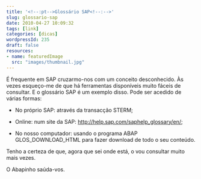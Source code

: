 ```yaml
---
title: '<!--:pt-->Glossário SAP<!--:-->'
slug: glossario-sap
date: 2010-04-27 10:09:32
tags: [link]
categories: [dicas]
wordpressId: 235
draft: false
resources:
- name: featuredImage
  src: "images/thumbnail.jpg"
---
```

É frequente em SAP cruzarmo-nos com um conceito desconhecido. Às vezes esqueço-me de que há ferramentas disponíveis muito fáceis de consultar. E o glossário SAP é um exemplo disso. Pode ser acedido de várias formas:

  * No próprio SAP: através da transacção STERM;

  * Online: num site da SAP: <http://help.sap.com/saphelp_glossary/en/>;

  * No nosso computador: usando o programa ABAP GLOS_DOWNLOAD_HTML para fazer download de todo o seu conteúdo.

Tenho a certeza de que, agora que sei onde está, o vou consultar muito mais vezes.

O Abapinho saúda-vos.
